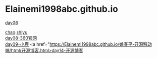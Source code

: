 # Elainemi1998abc.github.io
<a href="https://elainemi1998abc.github.io/%E5%A7%9A%E6%98%A5%E5%B9%B3/html/client.html">day06</a>


<a href="https://Elainemi1998abc.github.io/姚春平/html/超凡科技.html">chao</a>
<a href="https://Elainemi1998abc.github.io/周末练习-石宇网络/code/html/石宇网络.html">shiyu</a><br>
<a href="https://Elainemi1998abc.github.io/姚春平-360官网/html/360官网.html">day08-360官网</a><br>
<a href="https://Elainemi1998abc.github.io/姚春平-小鹿/html/小鹿.html">day09-小鹿</a>
<a href="https://Elainemi1998abc.github.io/姚春平-开源移动端/html/开源博客.html>day14-开源博客</a>
